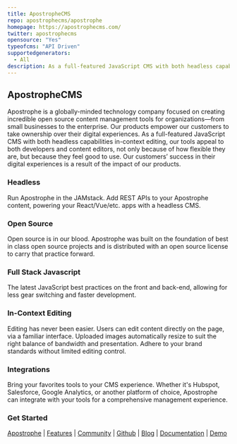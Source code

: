 ```yaml
---
title: ApostropheCMS
repo: apostrophecms/apostrophe
homepage: https://apostrophecms.com/
twitter: apostrophecms
opensource: "Yes"
typeofcms: "API Driven"
supportedgenerators:
  - All
description: As a full-featured JavaScript CMS with both headless capabilities and in-context editing, our tools appeal to both developers and content editors, not only because of how flexible they are, but because they feel good to use.
---
```


## ApostropheCMS
Apostrophe is a globally-minded technology company focused on creating incredible open source content management tools for organizations—from small businesses to the enterprise. Our products empower our customers to take ownership over their digital experiences. As a full-featured JavaScript CMS with both headless capabilities in-context editing, our tools appeal to both developers and content editors, not only because of how flexible they are, but because they feel good to use. Our customers’ success in their digital experiences is a result of the impact of our products.

### Headless
Run Apostrophe in the JAMstack. Add REST APIs to your Apostrophe content, powering your React/Vue/etc. apps with a headless CMS.

### Open Source
Open source is in our blood. Apostrophe was built on the foundation of best in class open source projects and is distributed with an open source license to carry that practice forward.

### Full Stack Javascript
The latest JavaScript best practices on the front and back-end, allowing for less gear switching and faster development.

### In-Context Editing
Editing has never been easier. Users can edit content directly on the page, via a familiar interface. Uploaded images automatically resize to suit the right balance of bandwidth and presentation. Adhere to your brand standards without limited editing control.

### Integrations
Bring your favorites tools to your CMS experience. Whether it's Hubspot, Salesforce, Google Analytics, or another platform of choice, Apostrophe can integrate with your tools for a comprehensive management experience.

### Get Started
[Apostrophe](https://apostrophecms.com/) | [Features](https://apostrophecms.com/features) | [Community](https://apostrophecms.com/community) | [Github](https://github.com/apostrophecms/apostrophe) | [Blog](https://github.com/apostrophecms/apostrophe) | [Documentation](https://docs.apostrophecms.org/) | [Demo](dashboard.apostrophecmsdemo.org)